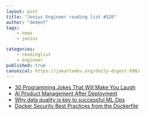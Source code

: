 ```yaml
---
layout: post
title: "Jenius Engineer reading list #520"
author: "dedenf"
tags:
    - news
    - jenius

categories:
    - readinglist
    - engineer
published: true
canonical: https://jakartadev.org/daily-digest-690/
---
```


- [30 Programming Jokes That Will Make You Laugh](https://medium.com/javascript-in-plain-english/30-programming-jokes-that-will-make-you-laugh-98f9e20c34e9)
- [AI Product Management After Deployment](https://www.oreilly.com/radar/ai-product-management-after-deployment/)
- [Why data quality is key to successful ML Ops](https://greatexpectations.io/blog/ml-ops-data-quality/)
- [Docker Security Best Practices from the Dockerfile](https://cloudberry.engineering/article/dockerfile-security-best-practices/)
